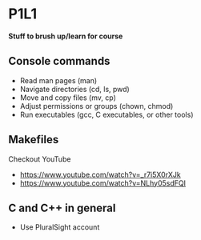 # P1L1

**Stuff to brush up/learn for course**

Console commands
---
- Read man pages (man)
- Navigate directories (cd, ls, pwd)
- Move and copy files (mv, cp)
- Adjust permissions or groups (chown, chmod)
- Run executables (gcc, C executables, or other tools)

Makefiles
---

Checkout YouTube

- https://www.youtube.com/watch?v=_r7i5X0rXJk
- https://www.youtube.com/watch?v=NLhy05sdFQI

C and C++ in general
---
- Use PluralSight account

